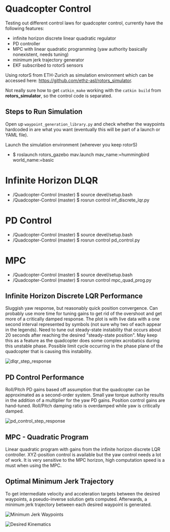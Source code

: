# Quadcopter Control
Testing out different control laws for quadcopter control, currently have the following features:
* infinite horizon discrete linear quadratic regulator
* PD controller
* MPC with linear quadratic programming (yaw authority basically nonexistent, needs tuning)
* minimum jerk trajectory generator 
* EKF subscribed to rotorS sensors

Using rotorS from ETH-Zurich as simulation environment which can be accessed here: https://github.com/ethz-asl/rotors_simulator.

Not really sure how to get `catkin_make` working with the `catkin build` from **rotors_simulator**, so the control code is separated.

## Steps to Run Simulation
Open up `waypoint_generation_library.py` and check whether the waypoints hardcoded in are what you want (eventually this will be part of a launch or YAML file). 

Launch the simulation environment (wherever you keep rotorS)
* $ roslaunch rotors_gazebo mav.launch mav_name:=hummingbird world_name:=basic

# Infinite Horizon DLQR
* /Quadcopter-Control (master) $ source devel/setup.bash
* /Quadcopter-Control (master) $ rosrun control inf_discrete_lqr.py
# PD Control
* /Quadcopter-Control (master) $ source devel/setup.bash
* /Quadcopter-Control (master) $ rosrun control pd_control.py
# MPC
* /Quadcopter-Control (master) $ source devel/setup.bash
* /Quadcopter-Control (master) $ rosrun control mpc_quad_prog.py

## Infinite Horizon Discrete LQR Performance
Sluggish yaw response, but reasonably quick position convergence. Can probably use more time for tuning gains to get rid of the overshoot and get more of a critically damped response. The plot is with live data with a one second interval represented by symbols (not sure why two of each appear in the legends). Need to tune out steady-state instability that occurs about 20 seconds after reaching the desired "steady-state position". May keep this as a feature as the quadcopter does some complex acrobatics during this unstable phase. Possible limit cycle occurring in the phase plane of the quadcopter that is causing this instability.  

![dlqr_step_response](https://user-images.githubusercontent.com/29212589/85929675-9fc94280-b86b-11ea-91a3-cc68ee14d815.png)

## PD Control Performance
Roll/Pitch PD gains based off assumption that the quadcopter can be approximated as a second-order system. Small yaw torque authority results in the addition of a multiplier for the yaw PD gains. Position control gains are hand-tuned. Roll/Pitch damping ratio is overdamped while yaw is critically damped.

![pd_control_step_response](https://user-images.githubusercontent.com/29212589/85929927-57128900-b86d-11ea-81c3-26af6c4765b1.png)

## MPC - Quadratic Program 
Linear quadratic program with gains from the infinite horizon discrete LQR controller. XYZ-position control is available but the yaw control needs a lot of work. It is very sensitive to the MPC horizon, high computation speed is a must when using the MPC. 

## Optimal Minimum Jerk Trajectory
To get intermediate velocity and acceleration targets between the desired waypoints, a pseudo-inverse solution gets computed. Afterwards, a minimum jerk trajectory between each desired waypoint is generated. 

![Minimum Jerk Waypoints](https://user-images.githubusercontent.com/29212589/87103039-b6c34980-c208-11ea-8db5-8807edf11a69.png)

![Desired Kinematics](https://user-images.githubusercontent.com/29212589/87103018-a3b07980-c208-11ea-9ca5-609c0b0d52f8.png)
